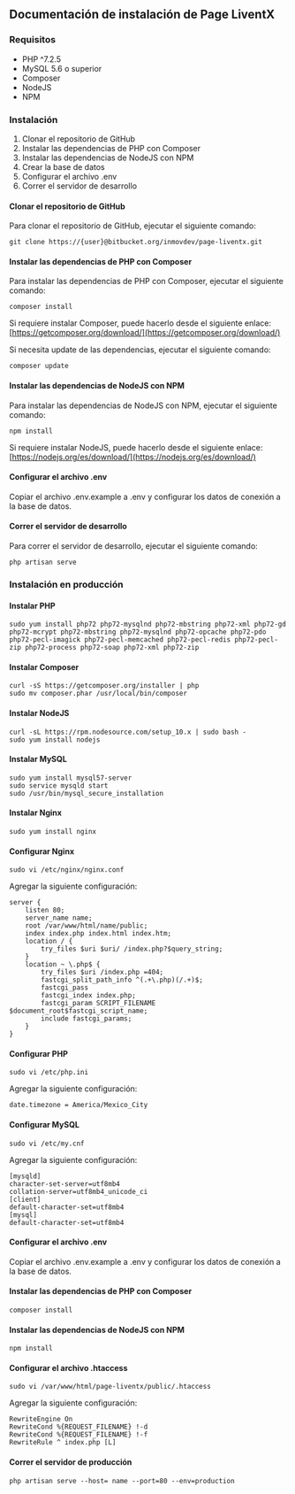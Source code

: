 ## Documentación de instalación de Page LiventX

### Requisitos

* PHP ^7.2.5
* MySQL 5.6 o superior
* Composer
* NodeJS
* NPM

### Instalación

1. Clonar el repositorio de GitHub
2. Instalar las dependencias de PHP con Composer
3. Instalar las dependencias de NodeJS con NPM
4. Crear la base de datos
5. Configurar el archivo .env
6. Correr el servidor de desarrollo

#### Clonar el repositorio de GitHub

Para clonar el repositorio de GitHub, ejecutar el siguiente comando:

    git clone https://{user}@bitbucket.org/inmovdev/page-liventx.git

#### Instalar las dependencias de PHP con Composer

Para instalar las dependencias de PHP con Composer, ejecutar el siguiente comando:

    composer install

Si requiere instalar Composer, puede hacerlo desde el siguiente enlace: [https://getcomposer.org/download/](https://getcomposer.org/download/)

Si necesita update de las dependencias, ejecutar el siguiente comando:

    composer update

#### Instalar las dependencias de NodeJS con NPM

Para instalar las dependencias de NodeJS con NPM, ejecutar el siguiente comando:

    npm install

Si requiere instalar NodeJS, puede hacerlo desde el siguiente enlace: [https://nodejs.org/es/download/](https://nodejs.org/es/download/)

#### Configurar el archivo .env

Copiar el archivo .env.example a .env y configurar los datos de conexión a la base de datos.

#### Correr el servidor de desarrollo

Para correr el servidor de desarrollo, ejecutar el siguiente comando:

    php artisan serve

### Instalación en producción

#### Instalar PHP

    sudo yum install php72 php72-mysqlnd php72-mbstring php72-xml php72-gd php72-mcrypt php72-mbstring php72-mysqlnd php72-opcache php72-pdo php72-pecl-imagick php72-pecl-memcached php72-pecl-redis php72-pecl-zip php72-process php72-soap php72-xml php72-zip

#### Instalar Composer

    curl -sS https://getcomposer.org/installer | php
    sudo mv composer.phar /usr/local/bin/composer

#### Instalar NodeJS

    curl -sL https://rpm.nodesource.com/setup_10.x | sudo bash -
    sudo yum install nodejs

#### Instalar MySQL

    sudo yum install mysql57-server
    sudo service mysqld start
    sudo /usr/bin/mysql_secure_installation

#### Instalar Nginx

    sudo yum install nginx

#### Configurar Nginx

    sudo vi /etc/nginx/nginx.conf

Agregar la siguiente configuración:

    server {
        listen 80;
        server_name name;
        root /var/www/html/name/public;
        index index.php index.html index.htm;
        location / {
            try_files $uri $uri/ /index.php?$query_string;
        }
        location ~ \.php$ {
            try_files $uri /index.php =404;
            fastcgi_split_path_info ^(.+\.php)(/.+)$;
            fastcgi_pass
            fastcgi_index index.php;
            fastcgi_param SCRIPT_FILENAME $document_root$fastcgi_script_name;
            include fastcgi_params;
        }
    }

#### Configurar PHP

    sudo vi /etc/php.ini

Agregar la siguiente configuración:

    date.timezone = America/Mexico_City

#### Configurar MySQL

    sudo vi /etc/my.cnf

Agregar la siguiente configuración:

    [mysqld]
    character-set-server=utf8mb4
    collation-server=utf8mb4_unicode_ci
    [client]
    default-character-set=utf8mb4
    [mysql]
    default-character-set=utf8mb4

#### Configurar el archivo .env

Copiar el archivo .env.example a .env y configurar los datos de conexión a la base de datos.

#### Instalar las dependencias de PHP con Composer

    composer install   

#### Instalar las dependencias de NodeJS con NPM

    npm install
 
#### Configurar el archivo .htaccess

    sudo vi /var/www/html/page-liventx/public/.htaccess

Agregar la siguiente configuración:

    RewriteEngine On
    RewriteCond %{REQUEST_FILENAME} !-d
    RewriteCond %{REQUEST_FILENAME} !-f
    RewriteRule ^ index.php [L]
    
#### Correr el servidor de producción

    php artisan serve --host= name --port=80 --env=production

